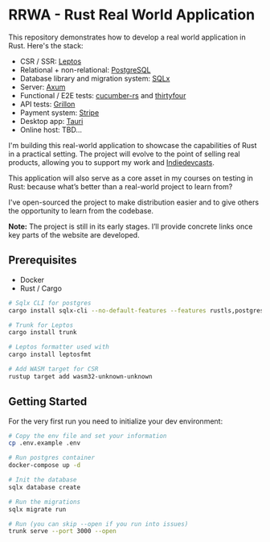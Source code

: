 # RRWA - Rust Real World Application

This repository demonstrates how to develop a real world application in Rust. Here's the stack:

- CSR / SSR: [Leptos](https://leptos.dev/)
- Relational + non-relational: [PostgreSQL](https://www.postgresql.org/)
- Database library and migration system: [SQLx](https://github.com/launchbadge/sqlx)
- Server: [Axum](https://github.com/tokio-rs/axum)
- Functional / E2E tests: [cucumber-rs](https://github.com/cucumber-rs/cucumber) and [thirtyfour](https://github.com/Vrtgs/thirtyfour)
- API tests: [Grillon](https://github.com/theredfish/grillon)
- Payment system: [Stripe](https://stripe.com/en-fr)
- Desktop app: [Tauri](https://v2.tauri.app/)
- Online host: TBD...

I'm building this real-world application to showcase the capabilities of Rust in a practical setting. The project will evolve to the point of selling real products, allowing you to support my work and [Indiedevcasts](https://indiedevcasts.com).

This application will also serve as a core asset in my courses on testing in Rust: because what’s better than a real-world project to learn from?

I've open-sourced the project to make distribution easier and to give others the opportunity to learn from the codebase.

**Note:** The project is still in its early stages. I’ll provide concrete links once key parts of the website are developed.

## Prerequisites

- Docker
- Rust / Cargo

```bash
# Sqlx CLI for postgres
cargo install sqlx-cli --no-default-features --features rustls,postgres

# Trunk for Leptos
cargo install trunk

# Leptos formatter used with
cargo install leptosfmt

# Add WASM target for CSR
rustup target add wasm32-unknown-unknown
```

## Getting Started

For the very first run you need to initialize your dev environment:

```bash
# Copy the env file and set your information
cp .env.example .env

# Run postgres container
docker-compose up -d

# Init the database
sqlx database create

# Run the migrations
sqlx migrate run

# Run (you can skip --open if you run into issues)
trunk serve --port 3000 --open
```

